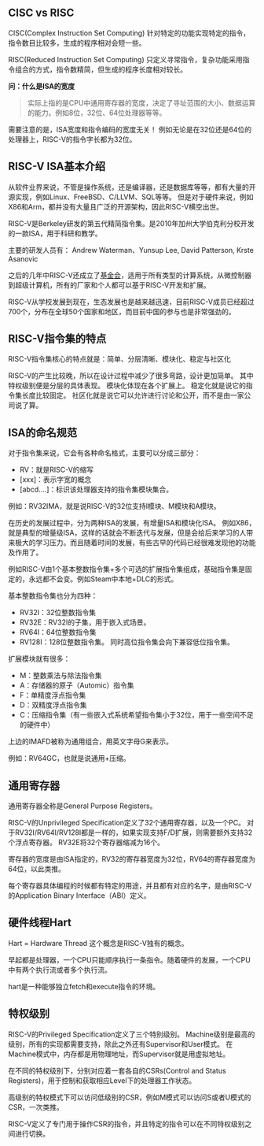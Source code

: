 ## CISC vs RISC
CISC(Complex Instruction Set Computing)
针对特定的功能实现特定的指令，指令数目比较多，生成的程序相对会短一些。

RISC(Reduced Instruction Set Computing)
只定义寻常指令，复杂功能采用指令组合的方式，指令数精简，但生成的程序长度相对较长。


**问：什么是ISA的宽度**
> 实际上指的是CPU中通用寄存器的宽度，决定了寻址范围的大小、数据运算的能力。例如8位，32位、64位处理器等等。


需要注意的是，ISA宽度和指令编码的宽度无关！
例如无论是在32位还是64位的处理器上，RISC-V的指令字长都为32位。


## RISC-V ISA基本介绍
从软件业界来说，不管是操作系统，还是编译器，还是数据库等等，都有大量的开源实现，例如Linux、FreeBSD、C/LLVM、SQL等等。
但是对于硬件来说，例如X86和Arm，都并没有大量且广泛的开源架构，因此RISC-V横空出世。

RISC-V是Berkeley研发的第五代精简指令集。是2010年加州大学伯克利分校开发的一款ISA，用于科研和教学。

主要的研发人员有：
Andrew Waterman、Yunsup Lee, David Patterson, Krste Asanovic

之后的几年中RISC-V还成立了[基金会](https://riscv.org/)，适用于所有类型的计算系统，从微控制器到超级计算机，所有的厂家和个人都可以基于RISC-V开发和扩展。


RISC-V从学校发展到现在，生态发展也是越来越迅速，目前RISC-V成员已经超过700个，分布在全球50个国家和地区，而目前中国的参与也是非常强劲的。

## RISC-V指令集的特点
RISC-V指令集核心的特点就是：简单、分层清晰、模块化、稳定与社区化

RISC-V的产生比较晚，所以在设计过程中减少了很多弯路，设计更加简单。
其中特权级别便是分层的具体表现。
模块化体现在各个扩展上。
稳定化就是说它的指令集长度比较固定。
社区化就是说它可以允许进行讨论和公开，而不是由一家公司说了算。


## ISA的命名规范
对于指令集来说，它会有各种命名格式，主要可以分成三部分：
- RV：就是RISC-V的缩写
- [xxx]：表示字宽的概念
- [abcd....]：标识该处理器支持的指令集模块集合。

例如：RV32IMA，就是说RISC-V的32位支持I模块、M模块和A模块。



在历史的发展过程中，分为两种ISA的发展，有增量ISA和模块化ISA。
例如X86，就是典型的增量级ISA，这样的话就会不断迭代与发展，但是会给后来学习的人带来极大的学习压力。而且随着时间的发展，有些古早的代码已经很难发现他的功能及作用了。

例如RISC-V由1个基本整数指令集+多个可选的扩展指令集组成，基础指令集是固定的，永远都不会变。例如Steam中本地+DLC的形式。

基本整数指令集也分为四种：
- RV32I：32位整数指令集
- RV32E：RV32I的子集，用于嵌入式场景。
- RV64I：64位整数指令集
- RV128I：128位整数指令集。
同时高位指令集会向下兼容低位指令集。

扩展模块就有很多：
- M：整数乘法与除法指令集
- A：存储器的原子（Automic）指令集
- F：单精度浮点指令集
- D：双精度浮点指令集
- C：压缩指令集（有一些嵌入式系统希望指令集小于32位，用于一些空间不足的硬件中）

上边的IMAFD被称为通用组合，用英文字母G来表示。


例如：RV64GC，也就是说通用+压缩。


## 通用寄存器
通用寄存器全称是General Purpose Registers。

RISC-V的Unprivileged Specification定义了32个通用寄存器，以及一个PC。
对于RV32I/RV64I/RV128I都是一样的，如果实现支持F/D扩展，则需要额外支持32个浮点寄存器。
RV32E将32个寄存器缩减为16个。

寄存器的宽度是由ISA指定的，RV32的寄存器宽度为32位，RV64的寄存器宽度为64位，以此类推。

每个寄存器具体编程的时候都有特定的用途，并且都有对应的名字，是由RISC-V的Application Binary Interface（ABI）定义。

## 硬件线程Hart
Hart = Hardware Thread
这个概念是RISC-V独有的概念。

早起都是处理器，一个CPU只能顺序执行一条指令。随着硬件的发展，一个CPU中有两个执行流或者多个执行流。

hart是一种能够独立fetch和execute指令的环境。

## 特权级别
RISC-V的Privileged Specification定义了三个特别级别。
Machine级别是最高的级别，所有的实现都需要支持，除此之外还有Supervisor和User模式。
在Machine模式中，内存都是用物理地址，而Supervisor就是用虚拟地址。

在不同的特权级别下，分别对应着一套各自的CSRs(Control and Status Registers)，用于控制和获取相应Level下的处理器工作状态。

高级别的特权模式下可以访问低级别的CSR，例如M模式可以访问S或者U模式的CSR，一次类推。

RISC-V定义了专门用于操作CSR的指令，并且特定的指令可以在不同特权级别之间进行切换。



